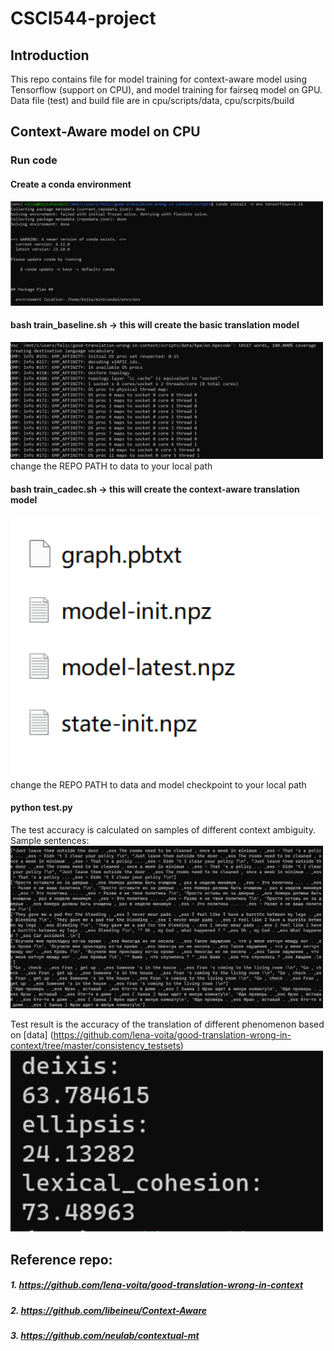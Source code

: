 # CSCI544-project
## Introduction
This repo contains file for model training for context-aware model using Tensorflow (support on CPU), and model training for fairseq model on GPU.
Data file (test) and build file are in cpu/scripts/data, cpu/scrpits/build
## Context-Aware model on CPU
### Run code
#### Create a conda environment
<img src="./conda.png" width="500">

#### bash train_baseline.sh -> this will create the basic translation model
<img src="./tokens.png" width="500">
change the REPO PATH to data to your local path

#### bash train_cadec.sh -> this will create the context-aware translation model
<img src="./checkpoint.png" width="500">
change the REPO PATH to data and model checkpoint to your local path

#### python test.py
The test accuracy is calculated on samples of different context ambiguity. Sample sentences:
<img src="./sample.png" width="500">

Test result is the accuracy of the translation of different phenomenon based on [data] (https://github.com/lena-voita/good-translation-wrong-in-context/tree/master/consistency_testsets)
<img src="./result.png" width="500">


## Reference repo:
##### 1. https://github.com/lena-voita/good-translation-wrong-in-context
##### 2. https://github.com/libeineu/Context-Aware
##### 3. https://github.com/neulab/contextual-mt

